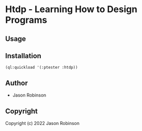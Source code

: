 # Htdp - Learning How to Design Programs

## Usage

## Installation

`(ql:quickload '(:ptester :htdp))`

## Author

* Jason Robinson

## Copyright

Copyright (c) 2022 Jason Robinson
